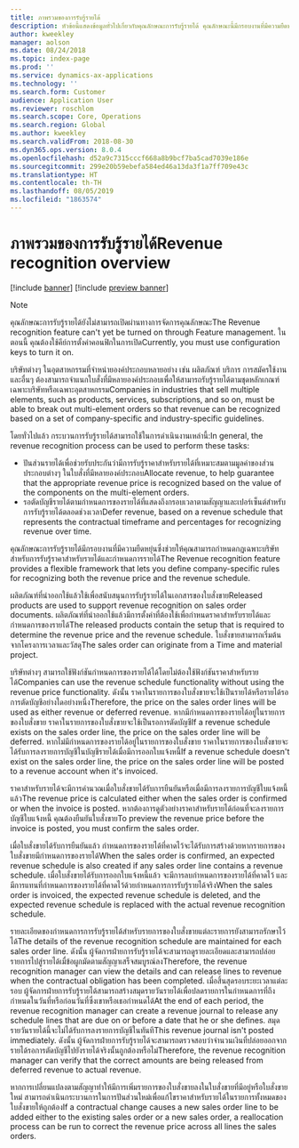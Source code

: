 ```yaml
---
title: ภาพรวมของการรับรู้รายได้
description: หัวข้อนี้แสดงข้อมูลทั่วไปเกี่ยวกับคุณลักษณะการรับรู้รายได้ คุณลักษณะนี้มีกรอบงานที่มีความยืดหยุ่นซึ่งช่วยให้คุณสามารถกำหนดกฎเฉพาะบริษัทสำหรับการรับรู้ราคาสำหรับรายได้และกำหนดการรายได้สำหรับใบสั่งที่มีหลายองค์ประกอบ
author: kweekley
manager: aolson
ms.date: 08/24/2018
ms.topic: index-page
ms.prod: ''
ms.service: dynamics-ax-applications
ms.technology: ''
ms.search.form: Customer
audience: Application User
ms.reviewer: roschlom
ms.search.scope: Core, Operations
ms.search.region: Global
ms.author: kweekley
ms.search.validFrom: 2018-08-30
ms.dyn365.ops.version: 8.0.4
ms.openlocfilehash: d52a9c7315cccf668a8b9bcf7ba5cad7039e186e
ms.sourcegitcommit: 299e20b59ebefa584ed46a13da3f1a7ff709e43c
ms.translationtype: HT
ms.contentlocale: th-TH
ms.lasthandoff: 08/05/2019
ms.locfileid: "1863574"
---
```

# <a name="revenue-recognition-overview"></a><span data-ttu-id="a9624-104">ภาพรวมของการรับรู้รายได้</span><span class="sxs-lookup"><span data-stu-id="a9624-104">Revenue recognition overview</span></span>

[!include [banner](../includes/banner.md)]
[!include [preview banner](../includes/preview-banner.md)]

> [!NOTE]
> <span data-ttu-id="a9624-105">คุณลักษณะการรับรู้รายได้ยังไม่สามารถเปิดผ่านทางการจัดการคุณลักษณะ</span><span class="sxs-lookup"><span data-stu-id="a9624-105">The Revenue recognition feature can't yet be turned on through Feature management.</span></span> <span data-ttu-id="a9624-106">ในตอนนี้ คุณต้องใช้คีย์การตั้งค่าคอนฟิกในการเปิด</span><span class="sxs-lookup"><span data-stu-id="a9624-106">Currently, you must use configuration keys to turn it on.</span></span>

<span data-ttu-id="a9624-107">บริษัทต่างๆ ในอุตสาหกรรมที่จำหน่ายองค์ประกอบหลายอย่าง เช่น ผลิตภัณฑ์ บริการ การสมัครใช้งาน และอื่นๆ ต้องสามารถจำแนกใบสั่งที่มีหลายองค์ประกอบเพื่อให้สามารถรับรู้รายได้ตามชุดหลักเกณฑ์เฉพาะบริษัทหรือเฉพาะอุตสาหกรรม</span><span class="sxs-lookup"><span data-stu-id="a9624-107">Companies in industries that sell multiple elements, such as products, services, subscriptions, and so on, must be able to break out multi-element orders so that revenue can be recognized based on a set of company-specific and industry-specific guidelines.</span></span>

<span data-ttu-id="a9624-108">โดยทั่วไปแล้ว กระบวนการรับรู้รายได้สามารถใช้ในการดำเนินงานเหล่านี้:</span><span class="sxs-lookup"><span data-stu-id="a9624-108">In general, the revenue recognition process can be used to perform these tasks:</span></span>

* <span data-ttu-id="a9624-109">ปันส่วนรายได้เพื่อช่วยรับประกันว่ามีการรับรู้ราคาสำหรับรายได้ที่เหมาะสมตามมูลค่าของส่วนประกอบต่างๆ ในใบสั่งที่มีหลายองค์ประกอบ</span><span class="sxs-lookup"><span data-stu-id="a9624-109">Allocate revenue, to help guarantee that the appropriate revenue price is recognized based on the value of the components on the multi-element orders.</span></span>
* <span data-ttu-id="a9624-110">รอตัดบัญชีรายได้ตามกำหนดการของรายได้ที่แสดงถึงกรอบเวลาตามสัญญาและเปอร์เซ็นต์สำหรับการรับรู้รายได้ตลอดช่วงเวลา</span><span class="sxs-lookup"><span data-stu-id="a9624-110">Defer revenue, based on a revenue schedule that represents the contractual timeframe and percentages for recognizing revenue over time.</span></span>

<span data-ttu-id="a9624-111">คุณลักษณะการรับรู้รายได้มีกรอบงานที่มีความยืดหยุ่นซึ่งช่วยให้คุณสามารถกำหนดกฎเฉพาะบริษัทสำหรับการรับรู้ราคาสำหรับรายได้และกำหนดการรายได้</span><span class="sxs-lookup"><span data-stu-id="a9624-111">The Revenue recognition feature provides a flexible framework that lets you define company-specific rules for recognizing both the revenue price and the revenue schedule.</span></span>

<span data-ttu-id="a9624-112">ผลิตภัณฑ์ที่นำออกใช้แล้วใช้เพื่อสนับสนุนการรับรู้รายได้ในเอกสารของใบสั่งขาย</span><span class="sxs-lookup"><span data-stu-id="a9624-112">Released products are used to support revenue recognition on sales order documents.</span></span> <span data-ttu-id="a9624-113">ผลิตภัณฑ์ที่นำออกใช้แล้วมีการตั้งค่าที่ต้องใช้เพื่อกำหนดราคาสำหรับรายได้และกำหนดการของรายได้</span><span class="sxs-lookup"><span data-stu-id="a9624-113">The released products contain the setup that is required to determine the revenue price and the revenue schedule.</span></span> <span data-ttu-id="a9624-114">ใบสั่งขายสามารถเริ่มต้นจากโครงการเวลาและวัสดุ</span><span class="sxs-lookup"><span data-stu-id="a9624-114">The sales order can originate from a Time and material project.</span></span>

<span data-ttu-id="a9624-115">บริษัทต่างๆ สามารถใช้ฟังก์ชันกำหนดการของรายได้ได้โดยไม่ต้องใช้ฟังก์ชันราคาสำหรับรายได้</span><span class="sxs-lookup"><span data-stu-id="a9624-115">Companies can use the revenue schedule functionality without using the revenue price functionality.</span></span> <span data-ttu-id="a9624-116">ดังนั้น ราคาในรายการของใบสั่งขายจะใช้เป็นรายได้หรือรายได้รอการตัดบัญชีอย่างใดอย่างหนึ่ง</span><span class="sxs-lookup"><span data-stu-id="a9624-116">Therefore, the price on the sales order lines will be used as either revenue or deferred revenue.</span></span> <span data-ttu-id="a9624-117">หากมีกำหนดการของรายได้อยู่ในรายการของใบสั่งขาย ราคาในรายการของใบสั่งขายจะใช้เป็นรอการตัดบัญชี</span><span class="sxs-lookup"><span data-stu-id="a9624-117">If a revenue schedule exists on the sales order line, the price on the sales order line will be deferred.</span></span> <span data-ttu-id="a9624-118">หากไม่มีกำหนดการของรายได้อยู่ในรายการของใบสั่งขาย ราคาในรายการของใบสั่งขายจะได้รับการลงรายการบัญชีในบัญชีรายได้เมื่อมีการออกใบแจ้งหนี้</span><span class="sxs-lookup"><span data-stu-id="a9624-118">If a revenue schedule doesn't exist on the sales order line, the price on the sales order line will be posted to a revenue account when it's invoiced.</span></span>

<span data-ttu-id="a9624-119">ราคาสำหรับรายได้จะมีการคำนวณเมื่อใบสั่งขายได้รับการยืนยันหรือเมื่อมีการลงรายการบัญชีใบแจ้งหนี้แล้ว</span><span class="sxs-lookup"><span data-stu-id="a9624-119">The revenue price is calculated either when the sales order is confirmed or when the invoice is posted.</span></span> <span data-ttu-id="a9624-120">หากต้องการดูตัวอย่างราคาสำหรับรายได้ก่อนที่จะลงรายการบัญชีใบแจ้งหนี้ คุณต้องยืนยันใบสั่งขาย</span><span class="sxs-lookup"><span data-stu-id="a9624-120">To preview the revenue price before the invoice is posted, you must confirm the sales order.</span></span>

<span data-ttu-id="a9624-121">เมื่อใบสั่งขายได้รับการยืนยันแล้ว กำหนดการของรายได้ที่คาดไว้จะได้รับการสร้างด้วยหากรายการของใบสั่งขายมีกำหนดการของรายได้</span><span class="sxs-lookup"><span data-stu-id="a9624-121">When the sales order is confirmed, an expected revenue schedule is also created if any sales order line contains a revenue schedule.</span></span> <span data-ttu-id="a9624-122">เมื่อใบสั่งขายได้รับการออกใบแจ้งหนี้แล้ว จะมีการลบกำหนดการของรายได้ที่คาดไว้ และมีการแทนที่กำหนดการของรายได้ที่คาดไว้ด้วยกำหนดการการรับรู้รายได้จริง</span><span class="sxs-lookup"><span data-stu-id="a9624-122">When the sales order is invoiced, the expected revenue schedule is deleted, and the expected revenue schedule is replaced with the actual revenue recognition schedule.</span></span>

<span data-ttu-id="a9624-123">รายละเอียดของกำหนดการการรับรู้รายได้สำหรับรายการของใบสั่งขายแต่ละรายการยังสามารถรักษาไว้ได้</span><span class="sxs-lookup"><span data-stu-id="a9624-123">The details of the revenue recognition schedule are maintained for each sales order line.</span></span> <span data-ttu-id="a9624-124">ดังนั้น ผู้จัดการฝ่ายการรับรู้รายได้จะสามารถดูรายละเอียดและสามารถปล่อยรายการไปสู่รายได้เมื่ข้อผูกมัดตามสัญญาเสร็จสมบูรณ์ลง</span><span class="sxs-lookup"><span data-stu-id="a9624-124">Therefore, the revenue recognition manager can view the details and can release lines to revenue when the contractual obligation has been completed.</span></span> <span data-ttu-id="a9624-125">เมื่อสิ้นสุดรอบระยะเวลาแต่ละรอบ ผู้จัดการฝ่ายการรับรู้รายได้สามารถสร้างสมุดรายวันรายได้เพื่อปลดรายการในกำหนดการที่ถึงกำหนดในวันที่หรือก่อนวันที่ซึ่งเขาหรือเธอกำหนดได้</span><span class="sxs-lookup"><span data-stu-id="a9624-125">At the end of each period, the revenue recognition manager can create a revenue journal to release any schedule lines that are due on or before a date that he or she defines.</span></span> <span data-ttu-id="a9624-126">สมุดรายวันรายได้นี้จะไม่ได้รับการลงรายการบัญชีในทันที</span><span class="sxs-lookup"><span data-stu-id="a9624-126">This revenue journal isn't posted immediately.</span></span> <span data-ttu-id="a9624-127">ดังนั้น ผู้จัดการฝ่ายการรับรู้รายได้จะสามารถตรวจสอบว่าจำนวนเงินที่ปล่อยออกจากรายได้รอการตัดบัญชีไปยังรายได้จริงนั้นถูกต้องหรือไม่</span><span class="sxs-lookup"><span data-stu-id="a9624-127">Therefore, the revenue recognition manager can verify that the correct amounts are being released from deferred revenue to actual revenue.</span></span>

<span data-ttu-id="a9624-128">หากการเปลี่ยนแปลงตามสัญญาทำให้มีการเพิ่มรายการของใบสั่งขายลงในใบสั่งขายที่มีอยู่หรือใบสั่งขายใหม่ สามารถดำเนินกระบวนการในการปันส่วนใหม่เพื่อแก้ไขราคาสำหรับรายได้ในรายการทั้งหมดของใบสั่งขายให้ถูกต้อง</span><span class="sxs-lookup"><span data-stu-id="a9624-128">If a contractual change causes a new sales order line to be added either to the existing sales order or a new sales order, a reallocation process can be run to correct the revenue price across all lines the sales orders.</span></span>
